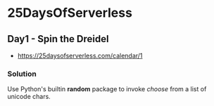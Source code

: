 # 25DaysOfServerless


## Day1 - Spin the Dreidel

- https://25daysofserverless.com/calendar/1

### Solution

Use Python's builtin **random** package to invoke *choose* from a list of unicode chars.

